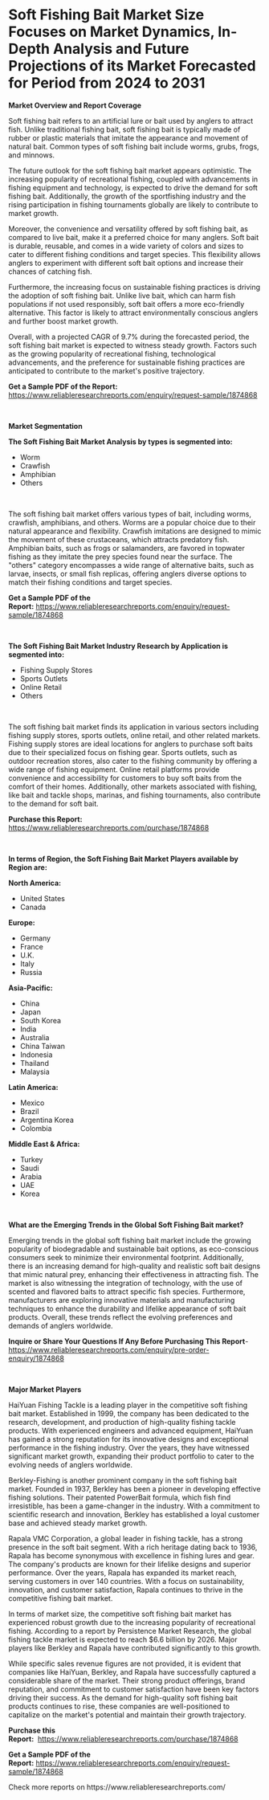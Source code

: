 <p><h1>Soft Fishing Bait Market Size Focuses on Market Dynamics, In-Depth Analysis and Future Projections of its Market Forecasted for Period from 2024 to 2031</h1></p><p><strong>Market Overview and Report Coverage</strong></p>
<p><p>Soft fishing bait refers to an artificial lure or bait used by anglers to attract fish. Unlike traditional fishing bait, soft fishing bait is typically made of rubber or plastic materials that imitate the appearance and movement of natural bait. Common types of soft fishing bait include worms, grubs, frogs, and minnows. </p><p>The future outlook for the soft fishing bait market appears optimistic. The increasing popularity of recreational fishing, coupled with advancements in fishing equipment and technology, is expected to drive the demand for soft fishing bait. Additionally, the growth of the sportfishing industry and the rising participation in fishing tournaments globally are likely to contribute to market growth.</p><p>Moreover, the convenience and versatility offered by soft fishing bait, as compared to live bait, make it a preferred choice for many anglers. Soft bait is durable, reusable, and comes in a wide variety of colors and sizes to cater to different fishing conditions and target species. This flexibility allows anglers to experiment with different soft bait options and increase their chances of catching fish.</p><p>Furthermore, the increasing focus on sustainable fishing practices is driving the adoption of soft fishing bait. Unlike live bait, which can harm fish populations if not used responsibly, soft bait offers a more eco-friendly alternative. This factor is likely to attract environmentally conscious anglers and further boost market growth.</p><p>Overall, with a projected CAGR of 9.7% during the forecasted period, the soft fishing bait market is expected to witness steady growth. Factors such as the growing popularity of recreational fishing, technological advancements, and the preference for sustainable fishing practices are anticipated to contribute to the market's positive trajectory.</p></p>
<p><strong>Get a Sample PDF of the Report:</strong> <a href="https://www.reliableresearchreports.com/enquiry/request-sample/1874868">https://www.reliableresearchreports.com/enquiry/request-sample/1874868</a></p>
<p>&nbsp;</p>
<p><strong>Market Segmentation</strong></p>
<p><strong>The Soft Fishing Bait Market Analysis by types is segmented into:</strong></p>
<p><ul><li>Worm</li><li>Crawfish</li><li>Amphibian</li><li>Others</li></ul></p>
<p>&nbsp;</p>
<p><p>The soft fishing bait market offers various types of bait, including worms, crawfish, amphibians, and others. Worms are a popular choice due to their natural appearance and flexibility. Crawfish imitations are designed to mimic the movement of these crustaceans, which attracts predatory fish. Amphibian baits, such as frogs or salamanders, are favored in topwater fishing as they imitate the prey species found near the surface. The "others" category encompasses a wide range of alternative baits, such as larvae, insects, or small fish replicas, offering anglers diverse options to match their fishing conditions and target species.</p></p>
<p><strong>Get a Sample PDF of the Report:</strong>&nbsp;<a href="https://www.reliableresearchreports.com/enquiry/request-sample/1874868">https://www.reliableresearchreports.com/enquiry/request-sample/1874868</a></p>
<p>&nbsp;</p>
<p><strong>The Soft Fishing Bait Market Industry Research by Application is segmented into:</strong></p>
<p><ul><li>Fishing Supply Stores</li><li>Sports Outlets</li><li>Online Retail</li><li>Others</li></ul></p>
<p>&nbsp;</p>
<p><p>The soft fishing bait market finds its application in various sectors including fishing supply stores, sports outlets, online retail, and other related markets. Fishing supply stores are ideal locations for anglers to purchase soft baits due to their specialized focus on fishing gear. Sports outlets, such as outdoor recreation stores, also cater to the fishing community by offering a wide range of fishing equipment. Online retail platforms provide convenience and accessibility for customers to buy soft baits from the comfort of their homes. Additionally, other markets associated with fishing, like bait and tackle shops, marinas, and fishing tournaments, also contribute to the demand for soft bait.</p></p>
<p><strong>Purchase this Report:</strong>&nbsp; <a href="https://www.reliableresearchreports.com/purchase/1874868">https://www.reliableresearchreports.com/purchase/1874868</a></p>
<p>&nbsp;</p>
<p><strong>In terms of Region, the Soft Fishing Bait Market Players available by Region are:</strong></p>
<p>
    <p> <strong> North America: </strong>
        <ul>
            <li>United States</li>
            <li>Canada</li>
        </ul>
        </p> 
    <p> <strong> Europe: </strong>
        <ul>
            <li>Germany</li>
            <li>France</li>
            <li>U.K.</li>
            <li>Italy</li>
            <li>Russia</li>
        </ul>
        </p> 
    <p> <strong> Asia-Pacific: </strong>
        <ul>
            <li>China</li>
            <li>Japan</li>
            <li>South Korea</li>
            <li>India</li>
            <li>Australia</li>
            <li>China Taiwan</li>
            <li>Indonesia</li>
            <li>Thailand</li>
            <li>Malaysia</li>
        </ul>
        </p> 
    <p> <strong> Latin America: </strong>
        <ul>
            <li>Mexico</li>
            <li>Brazil</li>
            <li>Argentina Korea</li>
            <li>Colombia</li>
        </ul>
        </p> 
    <p> <strong> Middle East & Africa: </strong>
        <ul>
            <li>Turkey</li>
            <li>Saudi</li>
            <li>Arabia</li>
            <li>UAE</li>
            <li>Korea</li>
        </ul>
    </p>
    </p>
<p>&nbsp;</p>
<p><strong>What are the Emerging Trends in the Global Soft Fishing Bait market?</strong></p>
<p><p>Emerging trends in the global soft fishing bait market include the growing popularity of biodegradable and sustainable bait options, as eco-conscious consumers seek to minimize their environmental footprint. Additionally, there is an increasing demand for high-quality and realistic soft bait designs that mimic natural prey, enhancing their effectiveness in attracting fish. The market is also witnessing the integration of technology, with the use of scented and flavored baits to attract specific fish species. Furthermore, manufacturers are exploring innovative materials and manufacturing techniques to enhance the durability and lifelike appearance of soft bait products. Overall, these trends reflect the evolving preferences and demands of anglers worldwide.</p></p>
<p><strong>Inquire or Share Your Questions If Any Before Purchasing This Report</strong>- <a href="https://www.reliableresearchreports.com/enquiry/pre-order-enquiry/1874868">https://www.reliableresearchreports.com/enquiry/pre-order-enquiry/1874868</a></p>
<p>&nbsp;</p>
<p><strong>Major Market Players</strong></p>
<p><p>HaiYuan Fishing Tackle is a leading player in the competitive soft fishing bait market. Established in 1999, the company has been dedicated to the research, development, and production of high-quality fishing tackle products. With experienced engineers and advanced equipment, HaiYuan has gained a strong reputation for its innovative designs and exceptional performance in the fishing industry. Over the years, they have witnessed significant market growth, expanding their product portfolio to cater to the evolving needs of anglers worldwide.</p><p>Berkley-Fishing is another prominent company in the soft fishing bait market. Founded in 1937, Berkley has been a pioneer in developing effective fishing solutions. Their patented PowerBait formula, which fish find irresistible, has been a game-changer in the industry. With a commitment to scientific research and innovation, Berkley has established a loyal customer base and achieved steady market growth.</p><p>Rapala VMC Corporation, a global leader in fishing tackle, has a strong presence in the soft bait segment. With a rich heritage dating back to 1936, Rapala has become synonymous with excellence in fishing lures and gear. The company's products are known for their lifelike designs and superior performance. Over the years, Rapala has expanded its market reach, serving customers in over 140 countries. With a focus on sustainability, innovation, and customer satisfaction, Rapala continues to thrive in the competitive fishing bait market.</p><p>In terms of market size, the competitive soft fishing bait market has experienced robust growth due to the increasing popularity of recreational fishing. According to a report by Persistence Market Research, the global fishing tackle market is expected to reach $6.6 billion by 2026. Major players like Berkley and Rapala have contributed significantly to this growth.</p><p>While specific sales revenue figures are not provided, it is evident that companies like HaiYuan, Berkley, and Rapala have successfully captured a considerable share of the market. Their strong product offerings, brand reputation, and commitment to customer satisfaction have been key factors driving their success. As the demand for high-quality soft fishing bait products continues to rise, these companies are well-positioned to capitalize on the market's potential and maintain their growth trajectory.</p></p>
<p><strong>Purchase this Report:</strong>&nbsp;&nbsp;<a href="https://www.reliableresearchreports.com/purchase/1874868">https://www.reliableresearchreports.com/purchase/1874868</a></p>
<p></p>
<p><strong>Get a Sample PDF of the Report:</strong>&nbsp;<a href="https://www.reliableresearchreports.com/enquiry/request-sample/1874868">https://www.reliableresearchreports.com/enquiry/request-sample/1874868</a></p>
<p>Check more reports on https://www.reliableresearchreports.com/</p>